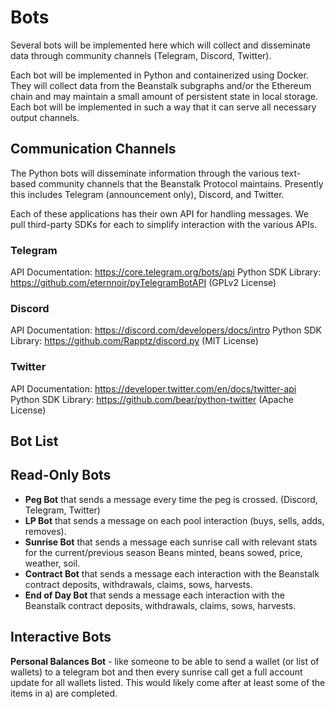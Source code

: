 # Bots
Several bots will be implemented here which will collect and disseminate data through community channels (Telegram, Discord, Twitter).

Each bot will be implemented in Python and containerized using Docker. They will collect data from the Beanstalk subgraphs and/or the Ethereum chain and may maintain a small amount of persistent state in local storage. Each bot will be implemented in such a way that it can serve all necessary output channels.

## Communication Channels

The Python bots will disseminate information through the various text-based community channels that the Beanstalk Protocol maintains. Presently this includes Telegram (announcement only), Discord, and Twitter.

Each of these applications has their own API for handling messages. We pull third-party SDKs for each to simplify interaction with the various APIs.

### Telegram
API Documentation: https://core.telegram.org/bots/api
Python SDK Library: https://github.com/eternnoir/pyTelegramBotAPI (GPLv2 License)

### Discord
API Documentation: https://discord.com/developers/docs/intro
Python SDK Library: https://github.com/Rapptz/discord.py (MIT License)

### Twitter
API Documentation: https://developer.twitter.com/en/docs/twitter-api
Python SDK Library: https://github.com/bear/python-twitter (Apache License)

## Bot List

## Read-Only Bots
- __Peg Bot__ that sends a message every time the peg is crossed. (Discord, Telegram, Twitter)
- __LP Bot__ that sends a message on each pool interaction (buys, sells, adds, removes).
- __Sunrise Bot__ that sends a message each sunrise call with relevant stats for the current/previous season Beans minted, beans sowed, price, weather, soil.
- __Contract Bot__ that sends a message each interaction with the Beanstalk contract deposits, withdrawals, claims, sows, harvests.
- __End of Day Bot__ that sends a message each interaction with the Beanstalk contract deposits, withdrawals, claims, sows, harvests.

## Interactive Bots
__Personal Balances Bot__ - like someone to be able to send a wallet (or list of wallets) to a telegram bot and then every sunrise call get a full account update for all wallets listed. This would likely come after at least some of the items in a) are completed.
